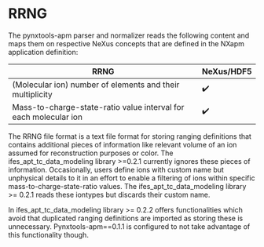 # RRNG

The pynxtools-apm parser and normalizer reads the following content and maps them on respective NeXus concepts that are defined in the NXapm application definition:

| RRNG | NeXus/HDF5 |
| --------------- | --------------  |
| (Molecular ion) number of elements and their multiplicity | :heavy_check_mark: |
| Mass-to-charge-state-ratio value interval for each molecular ion | :heavy_check_mark: |

The RRNG file format is a text file format for storing ranging definitions that contains additional pieces of information like relevant volume of an ion assumed for reconstruction purposes or color.
The ifes_apt_tc_data_modeling library >=0.2.1 currently ignores these pieces of information.
Occasionally, users define ions with custom name but unphysical details to it in an effort to
enable a filtering of ions within specific mass-to-charge-state-ratio values. The ifes_apt_tc_data_modeling library >= 0.2.1 reads these iontypes but discards their custom name.

In ifes_apt_tc_data_modeling library >= 0.2.2 offers functionalities which avoid that duplicated ranging definitions are imported as storing these is unnecessary.
Pynxtools-apm==0.1.1 is configured to not take advantage of this functionality though.
